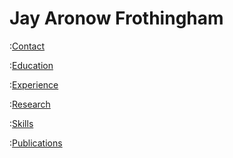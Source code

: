 # Jay Aronow Frothingham
:[Contact](./blocks/contact_block.md)

:[Education](./blocks/education_block.md)

:[Experience](./blocks/experience_block.md)

:[Research](./blocks/research_block.md)

:[Skills](./blocks/skills_block.md)

:[Publications](./blocks/publications_block.md)


